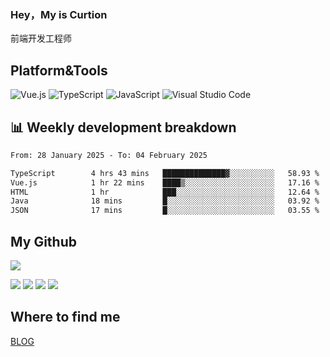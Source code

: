 ### Hey，My is Curtion
前端开发工程师
## Platform&Tools

![Vue.js](https://img.shields.io/badge/-Vue.js-4FC08D?style=flat-square&logo=Vue.js&logoColor=white)
![TypeScript](https://img.shields.io/badge/-TypeScript-007ACC?style=flat-square&logo=typescript&logoColor=white)
![JavaScript](https://img.shields.io/badge/-JavaScript-F7DF1E?style=flat-square&logo=javascript&logoColor=black)
![Visual Studio Code](https://img.shields.io/badge/-VSCode-007ACC?style=flat-square&logo=Visual-Studio-Code&logoColor=white)

## 📊 Weekly development breakdown

<!--START_SECTION:waka-->

```txt
From: 28 January 2025 - To: 04 February 2025

TypeScript        4 hrs 43 mins   ██████████████▓░░░░░░░░░░   58.93 %
Vue.js            1 hr 22 mins    ████▒░░░░░░░░░░░░░░░░░░░░   17.16 %
HTML              1 hr            ███░░░░░░░░░░░░░░░░░░░░░░   12.64 %
Java              18 mins         █░░░░░░░░░░░░░░░░░░░░░░░░   03.92 %
JSON              17 mins         █░░░░░░░░░░░░░░░░░░░░░░░░   03.55 %
```

<!--END_SECTION:waka-->

## My Github

![](http://github-profile-summary-cards.vercel.app/api/cards/profile-details?username=curtion&theme=nord_bright)

![](http://github-profile-summary-cards.vercel.app/api/cards/stats?username=curtion&theme=nord_bright)
![](http://github-profile-summary-cards.vercel.app/api/cards/productive-time?username=curtion&theme=nord_bright&utcOffset=8)
![](http://github-profile-summary-cards.vercel.app/api/cards/repos-per-language?username=curtion&theme=nord_bright)
![](http://github-profile-summary-cards.vercel.app/api/cards/most-commit-language?username=curtion&theme=nord_bright)

## Where to find me

[BLOG](https://blog.3gxk.net)
